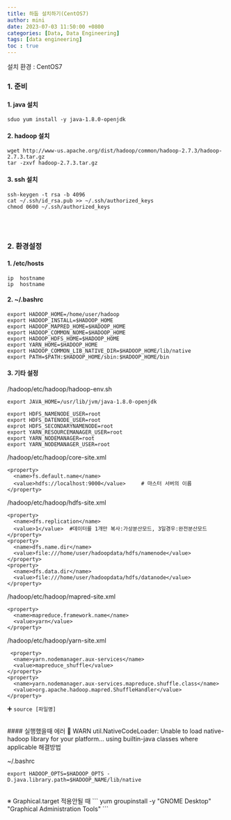 ```yaml
---
title: 하둡 설치하기(CentOS7)
author: mini
date: 2023-07-03 11:50:00 +0800
categories: [Data, Data Engineering]
tags: [data engineering]
toc : true
---
```



설치 환경 : CentOS7

### 1. 준비
#### 1. java 설치
```
sduo yum install -y java-1.8.0-openjdk
```
#### 2. hadoop 설치
```
wget http://www-us.apache.org/dist/hadoop/common/hadoop-2.7.3/hadoop-2.7.3.tar.gz
tar -zxvf hadoop-2.7.3.tar.gz
```
#### 3. ssh 설치
```
ssh-keygen -t rsa -b 4096
cat ~/.ssh/id_rsa.pub >> ~/.ssh/authorized_keys
chmod 0600 ~/.ssh/authorized_keys
```


<br/><br/>
### 2. 환경설정
#### 1. /etc/hosts
```
ip  hostname
ip  hostname
```
#### 2. ~/.bashrc
```
export HADOOP_HOME=/home/user/hadoop
export HADOOP_INSTALL=$HADOOP_HOME
export HADOOP_MAPRED_HOME=$HADOOP_HOME
export HADOOP_COMMON_NOME=$HADOOP_HOME
export HADOOP_HDFS_HOME=$HADOOP_HOME
export YARN_HOME=$HADOOP_HOME
export HADOOP_COMMON_LIB_NATIVE_DIR=$HADOOP_HOME/lib/native
export PATH=$PATH:$HADOOP_HOME/sbin:$HADOOP_HOME/bin
```

#### 3. 기타 설정
/hadoop/etc/hadoop/hadoop-env.sh<br/>

```
export JAVA_HOME=/usr/lib/jvm/java-1.8.0-openjdk

export HDFS_NAMENODE_USER=root
export HDFS_DATENODE_USER=root
exprot HDFS_SECONDARYNAMENODE=root
export YARN_RESOURCEMANAGER_USER=root
export YARN_NODEMANAGER=root
export YARN_NODEMANAGER_USER=root
```


/hadoop/etc/hadoop/core-site.xml
```
<property>
  <name>fs.default.name</name>
  <value>hdfs://localhost:9000</value>     # 마스터 서버의 이름
</property>

```

/hadoop/etc/hadoop/hdfs-site.xml
```
<property>
  <name>dfs.replication</name>
  <value>1</value>  #데이터를 1개만 복사:가상분산모드, 3일경우:완전분산모드
</property>
<property>
  <name>dfs.name.dir</name>
  <value>file:///home/user/hadoopdata/hdfs/namenode</value>
</property>
<property>
  <name>dfs.data.dir</name>
  <value>file:///home/user/hadoopdata/hdfs/datanode</value>
</property>
```

/hadoop/etc/hadoop/mapred-site.xml
```
<property>
  <name>mapreduce.framework.name</name>
  <value>yarn</value>
</property>
```

/hadoop/etc/hadoop/yarn-site.xml
```
 <property>
  <name>yarn.nodemanager.aux-services</name>
  <value>mapreduce_shuffle</value>
</property>
<property>
  <name>yarn.nodemanager.aux-services.mapreduce.shuffle.class</name>
  <value>org.apache.hadoop.mapred.ShuffleHandler</value>
</property>
```

➕ `source [파일명]`


<br/>
#### 실행했을때 에러
🛑 WARN util.NativeCodeLoader: Unable to load native-hadoop library for your platform... using builtin-java classes where applicable 해결방법

~/.bashrc
```
export HADOOP_OPTS=$HADOOP_OPTS -D.java.library.path=$HADOOP_NAME/lib/native
```


<br/>
※ Graphical.target 적용안될 때
```
yum groupinstall -y "GNOME Desktop" "Graphical Administration Tools"
```

